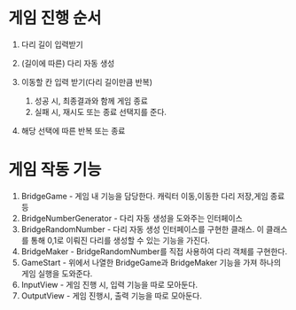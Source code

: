 # 게임 진행 순서

1. 다리 길이 입력받기

2. (길이에 따른) 다리 자동 생성

3. 이동할 칸 입력 받기(다리 길이만큼 반복)

    1. 성공 시, 최종결과와 함께 게임 종료
    2. 실패 시, 재시도 또는 종료 선택지를 준다.

4. 해당 선택에 따른 반복 또는 종료



# 게임 작동 기능

1. BridgeGame - 게임 내 기능을 담당한다. 캐릭터 이동,이동한 다리 저장,게임 종료 등
2. BridgeNumberGenerator - 다리 자동 생성을 도와주는 인터페이스
3. BridgeRandomNumber - 다리 자동 생성 인터페이스를 구현한 클래스. 이 클래스를 통해 0,1로 이뤄진 다리를 생성할 수 있는 기능을 가진다.
4. BridgeMaker - BridgeRandomNumber를 직접 사용하여 다리 객체를 구현한다.
5. GameStart - 위에서 나열한 BridgeGame과 BridgeMaker 기능을 가져 하나의 게임 실행을 도와준다.
6. InputView - 게임 진행 시, 입력 기능을 따로 모아둔다.
7. OutputView - 게임 진행시, 출력 기능을 따로 모아둔다.